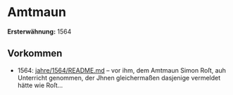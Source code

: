 # Amtmaun

**Ersterwähnung:** 1564

## Vorkommen
- 1564: [jahre/1564/README.md](../jahre/1564/README.md) – vor ihm, dem Amtmaun Simon
Roſt, auh Unterricht genommen, der Jhnen gleichermaßen
dasjenige vermeldet hätte wie Roſt...
